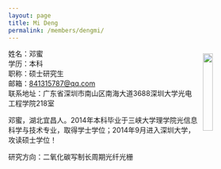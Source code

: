 ```yaml
---
layout: page
title: Mi Deng
permalink: /members/dengmi/
---
```


<a href="{{ site.baseurl }}/members/dengmi/">
<img src="{{ site.baseurl }}/images/dengmi-154x213.png" style="width: 20%; float: right; margin: 10px" />
</a>

姓名：邓蜜<br/>
学历：本科<br/>
职称：硕士研究生<br/>
邮箱：841315787@qq.com<br/>
联系地址：广东省深圳市南山区南海大道3688深圳大学光电工程学院218室

邓蜜，湖北宜昌人。2014年本科毕业于三峡大学理学院光信息科学与技术专业，取得学士学位；2014年9月进入深圳大学，攻读硕士学位！

研究方向：二氧化碳写制长周期光纤光栅
